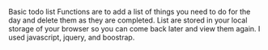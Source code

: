 Basic todo list
Functions are to add a list of things you need to do for the day and delete them as they are completed.
List are stored in your local storage of your browser so you can come back later and view them again.
I used javascript, jquery, and boostrap.
